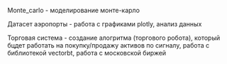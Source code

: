 Monte_carlo - моделирование монте-карло 

Датасет аэропорты - работа с графиками plotly, анализ данных 

Торговая система - создание алогритма (торгового робота), который бцдет работать на покупку/продажу активов по сигналу, работа с библиотекой vectorbt, работа с московской биржей
